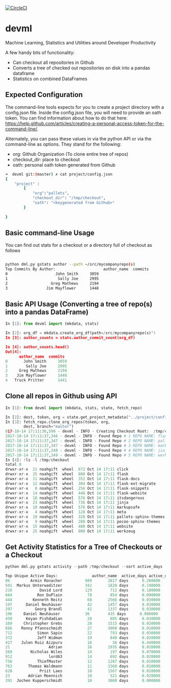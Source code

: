 [![CircleCI](https://circleci.com/gh/noahgift/devml.svg?style=svg)](https://circleci.com/gh/noahgift/devml)

# devml
Machine Learning, Statistics and Utilities around Developer Productivity

A few handy bits of functionality:

* Can checkout all repositories in Github
* Converts a tree of checked out repositories on disk into a pandas dataframe
* Statistics on combined DataFrames

## Expected Configuration

The command-line tools expects for you to create a project directory with a config.json file.
Inside the config.json file, you will need to provide an oath token.  You can find information about how to do that here:  https://help.github.com/articles/creating-a-personal-access-token-for-the-command-line/.

Alternately, you can pass these values in via the python API or via the command-line as options.
They stand for the following:

* org:  Github Organization (To clone entire tree of repos)
* checkout_dir:  place to checkout 
* oath:  personal oath token generated from Github

```bash
➜  devml git:(master) ✗ cat project/config.json 
{
    "project" : 
        {
            "org":"pallets",
            "checkout_dir": "/tmp/checkout",
            "oath": "<keygenerated from Github>"
        }
    
}
```

## Basic command-line Usage

You can find out stats for a checkout or a directory full of checkout as follows

```bash

python dml.py gstats author --path ~/src/mycompanyrepo(s)
Top Commits By Author:                     author_name  commits
0                     John Smith     3059
1                      Sally Joe     2995
2                   Greg Mathews     2194
3                 Jim Mayflower      1448
```

## Basic API Usage (Converting a tree of repo(s) into a pandas DataFrame)

```python
In [1]: from devml import (mkdata, stats)

In [2]: org_df = mkdata.create_org_df(path=/src/mycompanyrepo(s)")
In [3]: author_counts = stats.author_commit_count(org_df)

In [4]: author_counts.head()
Out[4]: 
      author_name  commits
0       John Smith     3059
1        Sally Joe     2995
2     Greg Mathews     2194
3    Jim Mayflower     1448
4   Truck Pritter      1441

```

## Clone all repos in Github using API

```python
In [1]: from devml import (mkdata, stats, state, fetch_repo)

In [2]: dest, token, org = state.get_project_metadata("../project/config.json")
In [3]: fetch_repo.clone_org_repos(token, org, 
        dest, branch="master")
017-10-14 17:11:36,590 - devml - INFO - Creating Checkout Root:  /tmp/checkout
2017-10-14 17:11:37,346 - devml - INFO - Found Repo # 1 REPO NAME: flask , URL: git@github.com:pallets/flask.git 
2017-10-14 17:11:37,347 - devml - INFO - Found Repo # 2 REPO NAME: pallets-sphinx-themes , URL: git@github.com:pallets/pallets-sphinx-themes.git 
2017-10-14 17:11:37,347 - devml - INFO - Found Repo # 3 REPO NAME: markupsafe , URL: git@github.com:pallets/markupsafe.git 
2017-10-14 17:11:37,348 - devml - INFO - Found Repo # 4 REPO NAME: jinja , URL: git@github.com:pallets/jinja.git 
2017-10-14 17:11:37,349 - devml - INFO - Found Repo # 5 REPO NAME: werkzeug , URL: git@githu
In [4]: !ls -l /tmp/checkout
total 0
drwxr-xr-x  21 noahgift  wheel  672 Oct 14 17:11 click
drwxr-xr-x  25 noahgift  wheel  800 Oct 14 17:11 flask
drwxr-xr-x  11 noahgift  wheel  352 Oct 14 17:11 flask-docs
drwxr-xr-x  12 noahgift  wheel  384 Oct 14 17:11 flask-ext-migrate
drwxr-xr-x   8 noahgift  wheel  256 Oct 14 17:11 flask-snippets
drwxr-xr-x  14 noahgift  wheel  448 Oct 14 17:11 flask-website
drwxr-xr-x  18 noahgift  wheel  576 Oct 14 17:11 itsdangerous
drwxr-xr-x  23 noahgift  wheel  736 Oct 14 17:11 jinja
drwxr-xr-x  18 noahgift  wheel  576 Oct 14 17:11 markupsafe
drwxr-xr-x   4 noahgift  wheel  128 Oct 14 17:11 meta
drwxr-xr-x  10 noahgift  wheel  320 Oct 14 17:11 pallets-sphinx-themes
drwxr-xr-x   9 noahgift  wheel  288 Oct 14 17:11 pocoo-sphinx-themes
drwxr-xr-x  15 noahgift  wheel  480 Oct 14 17:11 website
drwxr-xr-x  25 noahgift  wheel  800 Oct 14 17:11 werkzeug
```

## Get Activity Statistics for a Tree of Checkouts or a Checkout

```python
python dml.py gstats activity --path /tmp/checkout --sort active_days

Top Unique Active Days:               author_name  active_days active_duration  active_ratio
86         Armin Ronacher          989       3817 days      0.260000
501  Markus Unterwaditzer          342       1820 days      0.190000
216            David Lord          129        712 days      0.180000
664           Ron DuPlain           78        854 days      0.090000
444         Kenneth Reitz           68       2566 days      0.030000
197      Daniel Neuhäuser           42       1457 days      0.030000
297          Georg Brandl           41       1337 days      0.030000
196     Daniel Neuhäuser           36        435 days      0.080000
450      Keyan Pishdadian           28        885 days      0.030000
169     Christopher Grebs           28       1515 days      0.020000
666    Ronny Pfannschmidt           27       3060 days      0.010000
712           Simon Sapin           22        793 days      0.030000
372           Jeff Widman           19        840 days      0.020000
427    Julen Ruiz Aizpuru           16         36 days      0.440000
21                 Adrian           16       1935 days      0.010000
569        Nicholas Wiles           14        197 days      0.070000
912                lord63           14        692 days      0.020000
756           ThiefMaster           12       1287 days      0.010000
763       Thomas Waldmann           11       1560 days      0.010000
628            Priit Laes           10       1567 days      0.010000
23        Adrian Moennich           10        521 days      0.020000
391  Jochen Kupperschmidt           10       3060 days      0.000000
```





